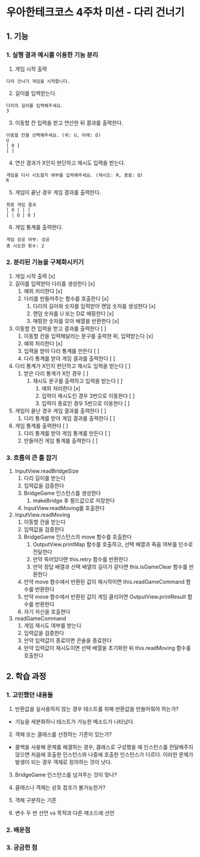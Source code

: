 # 우아한테크코스 4주차 미션 - 다리 건너기

## 1. 기능

### 1. 실행 결과 예시를 이용한 기능 분리

1. 게임 시작 출력

```
다리 건너기 게임을 시작합니다.
```

2. 길이를 입력받는다.

```
다리의 길이를 입력해주세요.
3
```

3. 이동할 칸 입력을 받고 연산한 뒤 결과를 출력한다.

```
이동할 칸을 선택해주세요. (위: U, 아래: D)
U
[ O ]
[ ]
```

4. 연산 결과가 X인지 판단하고 재시도 입력을 받는다.

```
게임을 다시 시도할지 여부를 입력해주세요. (재시도: R, 종료: Q)
R
```

5. 게임이 끝난 경우 게임 결과를 출력한다.

```
최종 게임 결과
[ O | | ]
[ | O | O ]
```

6. 게임 통계를 출력한다.

```
게임 성공 여부: 성공
총 시도한 횟수: 2
```

### 2. 분리된 기능을 구체화시키기

1. 게임 시작 출력 [x]
2. 길이를 입력받아 다리를 생성한다 [x]
   1. 예외 처리한다 [x]
   2. 다리를 만들어주는 함수를 호출한다 [x]
      1. 다리의 길이와 숫자를 입력받아 랜덤 숫자를 생성한다 [x]
      2. 랜덤 숫자를 U 또는 D로 매핑한다 [x]
      3. 매핑한 숫자를 모아 배열을 반환한다 [x]
3. 이동할 칸 입력을 받고 결과를 출력한다 [ ]
   1. 이동할 칸을 입력해달라는 문구를 출력한 뒤, 입력받는다 [x]
   2. 예외 처리한다 [x]
   3. 입력을 받아 다리 통계를 만든다 [ ]
   4. 다리 통계를 받아 게임 결과를 출력한다 [ ]
4. 다리 통계가 X인지 판단하고 재시도 입력을 받는다 [ ]
   1. 받은 다리 통계가 X인 경우 [ ]
      1. 재시도 문구를 출력하고 입력을 받는다 [ ]
         1. 예외 처리한다 [x]
         2. 입력이 재시도인 경우 3번으로 이동한다 [ ]
         3. 입력이 종료인 경우 5번으로 이동한다 [ ]
5. 게임이 끝난 경우 게임 결과를 출력한다 [ ]
   1. 다리 통계를 받아 게임 결과를 출력한다 [ ]
6. 게임 통계를 출력한다 [ ]
   1. 다리 통계를 받아 게임 통계를 만든다 [ ]
   2. 만들어진 게임 통계를 출력한다 [ ]

### 3. 흐름의 큰 틀 잡기

1. InputView.readBridgeSize
   1. 다리 길이를 받는다
   2. 입력값을 검증한다
   3. BridgeGame 인스턴스를 생성한다
      1. makeBridge 후 필드값으로 저장한다
   4. InputView.readMoving를 호출한다
2. InputView.readMoving
   1. 이동할 칸을 받는다
   2. 입력값을 검증한다
   3. BridgeGame 인스턴스의 move 함수를 호출한다
      1. OutputView.printMap 함수를 호출하고, 선택 배열과 죽음 여부를 인수로 전달한다
      2. 만약 죽어있다면 this.retry 함수를 반환한다
      3. 만약 정답 배열과 선택 배열의 길이가 같다면 this.isGameClear 함수를 반환한다
   4. 만약 move 함수에서 반환된 값이 재시작이면 this.readGameCommand 함수를 반환한다
   5. 만약 move 함수에서 반환된 값이 게임 클리어면 OutputView.printResult 함수를 반환한다
   6. 자기 자신을 호출한다
3. readGameCommand
   1. 게임 재시도 여부를 받는다
   2. 입력값을 검증한다
   3. 만약 입력값이 종료이면 콘솔을 종료한다
   4. 만약 입력값이 재시도이면 선택 배열을 초기화한 뒤 this.readMoving 함수를 호출한다

## 2. 학습 과정

### 1. 고민했던 내용들

1. 반환값을 실사용하지 않는 경우 테스트를 위해 반환값을 만들어줘야 하는가?

- 기능을 세분화하니 테스트가 가능한 메소드가 나타났다.

2. 객체 또는 클래스를 선정하는 기준이 있는가?

- 콜백을 사용해 문제를 해결하는 경우, 클래스로 구성했을 때 인스턴스를 전달해주지 않으면 처음에 호출한 인스턴스와 나중에 호출한 인스턴스가 다르다. 이러한 문제가 발생이 되는 경우 객체로 정의하는 것이 낫다.

3. BridgeGame 인스턴스를 넘겨주는 것이 맞나?

4. 클래스나 객체는 상호 참조가 불가능한가?

5. 객체 구분하는 기준

6. 변수 두 번 선언 vs 목적과 다른 메소드에 선언

### 2. 배운점

### 3. 궁금한 점
